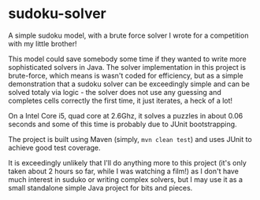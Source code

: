 sudoku-solver
=============

A simple sudoku model, with a brute force solver I wrote for a competition with my little brother!

This model could save somebody some time if they wanted to write more sophisticated solvers in Java. The solver implementation in this project is brute-force, which means is wasn't coded for efficiency, but as a simple demonstration that a sudoku solver can be exceedingly simple and can be solved totaly via logic - the solver does not use any guessing and completes cells correctly the first time, it just iterates, a heck of a lot!

On a Intel Core i5, quad core at 2.6Ghz, it solves a puzzles in about 0.06 seconds and some of this time is probably due to JUnit bootstrapping.

The project is built using Maven (simply, `mvn clean test`) and uses JUnit to achieve good test coverage. 

It is exceedingly unlikely that I'll do anything more to this project (it's only taken about 2 hours so far, while I was watching a film!) as I don't have much interest in suduko or writing complex solvers, but I may use it as a small standalone simple Java project for bits and pieces. 
